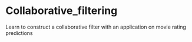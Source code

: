 # Collaborative_filtering
Learn to construct a collaborative filter with an application on movie rating predictions
